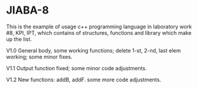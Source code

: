 # JIABA-8
This is the example of usage c++ programming language in laboratory work #8, KPI, IPT, which contains of structures, functions and library which make up the list.

V1.0
    General body, some working functions;
    delete 1-st, 2-nd, last elem working;
    some minor fixes.

V1.1
    Output function fixed;
    some minor code adjustments.

V1.2
    New functions: addB, addF.
    some more code adjustments.
